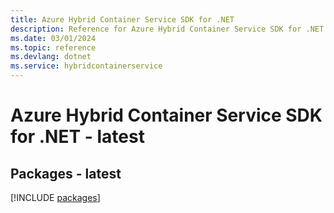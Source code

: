 ```yaml
---
title: Azure Hybrid Container Service SDK for .NET
description: Reference for Azure Hybrid Container Service SDK for .NET
ms.date: 03/01/2024
ms.topic: reference
ms.devlang: dotnet
ms.service: hybridcontainerservice
---
```

# Azure Hybrid Container Service SDK for .NET - latest
## Packages - latest
[!INCLUDE [packages](hybrid-container-service-index.md)]